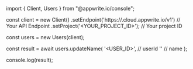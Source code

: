 import { Client, Users } from "@appwrite.io/console";

const client = new Client()
    .setEndpoint('https://<REGION>.cloud.appwrite.io/v1') // Your API Endpoint
    .setProject('<YOUR_PROJECT_ID>'); // Your project ID

const users = new Users(client);

const result = await users.updateName(
    '<USER_ID>', // userId
    '<NAME>' // name
);

console.log(result);
